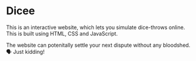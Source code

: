 # Dicee
This is an interactive website, which lets you simulate dice-throws online. This is built using HTML, CSS and JavaScript.

The website can potenitally settle your next dispute without any bloodshed. 🗣️ Just kidding!
